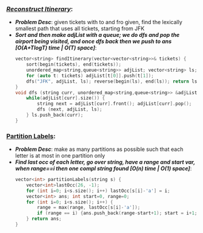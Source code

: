 ### ***[Reconstruct Itinerary](https://leetcode.com/problems/reconstruct-itinerary/)***:
- ***Problem Desc***: given tickets with to and fro given, find the lexically smallest path that uses all tickets, starting from JFK
- ***Sort and then make adjList with a queue; we do dfs and pop the airport being visited, and once dfs back then we push to ans [O(A+TlogT) time | O(T) space]***:
  ```cpp
  vector<string> findItinerary(vector<vector<string>>& tickets) {
      sort(begin(tickets), end(tickets));
      unordered_map<string,queue<string>> adjList; vector<string> ls;
      for (auto t: tickets) adjList[t[0]].push(t[1]);
      dfs("JFK", adjList, ls); reverse(begin(ls), end(ls)); return ls;
  }
  void dfs (string curr, unordered_map<string,queue<string>> &adjList, vector<string> &ls) {
      while(adjList[curr].size()) {
          string next = adjList[curr].front(); adjList[curr].pop();
          dfs (next, adjList, ls);
      } ls.push_back(curr);
  }
  ```

### [Partition Labels](https://leetcode.com/problems/partition-labels/):
- ***Problem Desc***: make as many partitions as possible such that each letter is at most in one partition only
- ***Find last occ of each letter, go over string, have a range and start var, when range==i then one compl string found [O(n) time | O(1) space]***:
  ```cpp
  vector<int> partitionLabels(string s) {
      vector<int>lastOcc(26, -1);
      for (int i=0; i<s.size(); i++) lastOcc[s[i]-'a'] = i;
      vector<int> ans; int start=0, range=0;
      for (int i=0; i<s.size(); i++) {
          range = max(range, lastOcc[s[i]-'a']);
          if (range == i) {ans.push_back(range-start+1); start = i+1;}
      } return ans;
  }
  ```
